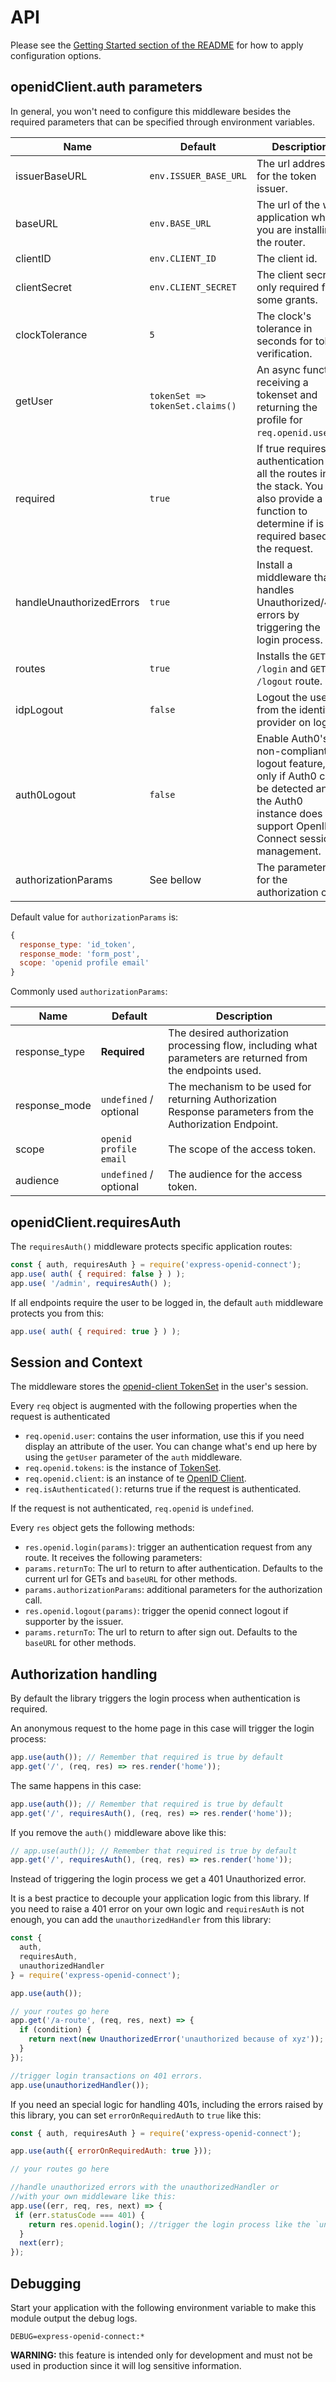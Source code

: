 # API

Please see the [Getting Started section of the README](https://github.com/auth0/express-openid-connect#getting-started) for how to apply configuration options.

## openidClient.auth parameters

In general, you won't need to configure this middleware besides the required parameters that can be specified through environment variables.

| Name                | Default                         | Description                                                                    |
|---------------------|---------------------------------|--------------------------------------------------------------------------------|
| issuerBaseURL       | `env.ISSUER_BASE_URL`           | The url address for the token issuer.                                          |
| baseURL             | `env.BASE_URL`                  | The url of the web application where you are installing the router.            |
| clientID            | `env.CLIENT_ID`                 | The client id.                                                                 |
| clientSecret        | `env.CLIENT_SECRET`             | The client secret, only required for some grants.                              |
| clockTolerance      | `5`                             | The clock's tolerance in seconds for token verification.                       |
| getUser             | `tokenSet => tokenSet.claims()` | An async function receiving a tokenset and returning the profile for `req.openid.user`. |
| required            | `true`                            | If true requires authentication for all the routes in the stack. You can also provide a function to determine if is required based on the request.               |
| handleUnauthorizedErrors | `true`                     | Install a middleware that handles Unauthorized/401 errors by triggering the login process. |
| routes              | `true`                          | Installs the `GET /login` and `GET /logout` route.                              |
| idpLogout           | `false`                         | Logout the user from the identity provider on logout                            |
| auth0Logout         | `false`                         | Enable Auth0's non-compliant logout feature, only if Auth0 can be detected and the Auth0 instance does not support OpenID Connect session management. |
| authorizationParams | See bellow                      | The parameters for the authorization call.                                      |

Default value for `authorizationParams` is:

```javascript
{
  response_type: 'id_token',
  response_mode: 'form_post',
  scope: 'openid profile email'
}
```

Commonly used `authorizationParams`:

| Name                | Default                | Description                                                                                                  |
|---------------------|------------------------|--------------------------------------------------------------------------------------------------------------|
| response_type       | **Required**           | The desired authorization processing flow, including what parameters are returned from the endpoints used.   |
| response_mode       | `undefined` / optional | The mechanism to be used for returning Authorization Response parameters from the Authorization Endpoint.    |
| scope               | `openid profile email` | The scope of the access token.                                                                               |
| audience            | `undefined` / optional | The audience for the access token.                                                                           |

## openidClient.requiresAuth

The `requiresAuth()` middleware protects specific application routes:

```javascript
const { auth, requiresAuth } = require('express-openid-connect');
app.use( auth( { required: false } ) );
app.use( '/admin', requiresAuth() );
```

If all endpoints require the user to be logged in, the default `auth` middleware protects you from this:

```javascript
app.use( auth( { required: true } ) );
```

## Session and Context

The middleware stores the [openid-client TokenSet](https://github.com/panva/node-openid-client/blob/master/docs/README.md#tokenset) in the user's session.

Every `req` object is augmented with the following properties when the request is authenticated

-  `req.openid.user`: contains the user information, use this if you need display an attribute of the user. You can change what's end up here by using the `getUser` parameter of the `auth` middleware.
-  `req.openid.tokens`: is the instance of [TokenSet](https://github.com/panva/node-openid-client/blob/master/docs/README.md#tokenset).
-  `req.openid.client`: is an instance of te [OpenID Client](https://github.com/panva/node-openid-client/blob/master/docs/README.md#client).
-  `req.isAuthenticated()`: returns true if the request is authenticated.

If the request is not authenticated, `req.openid` is `undefined`.

Every `res` object gets the following methods:

-  `res.openid.login(params)`: trigger an authentication request from any route. It receives the following parameters:
  -  `params.returnTo`: The url to return to after authentication. Defaults to the current url for GETs and `baseURL` for other methods.
  -  `params.authorizationParams`: additional parameters for the authorization call.
-  `res.openid.logout(params)`: trigger the openid connect logout if supporter by the issuer.
  -  `params.returnTo`: The url to return to after sign out. Defaults to the `baseURL` for other methods.

## Authorization handling

By default the library triggers the login process when authentication is required.

An anonymous request to the home page in this case will trigger the login process:

```js
app.use(auth()); // Remember that required is true by default
app.get('/', (req, res) => res.render('home'));
```

The same happens in this case:

```js
app.use(auth()); // Remember that required is true by default
app.get('/', requiresAuth(), (req, res) => res.render('home'));
```

If you remove the `auth()` middleware above like this:

```js
// app.use(auth()); // Remember that required is true by default
app.get('/', requiresAuth(), (req, res) => res.render('home'));
```

Instead of triggering the login process we get a 401 Unauthorized error.

It is a best practice to decouple your application logic from this library. If you need to raise a 401 error on your own logic and `requiresAuth` is not enough, you can add the `unauthorizedHandler` from this library:

```js
const {
  auth,
  requiresAuth,
  unauthorizedHandler
} = require('express-openid-connect');

app.use(auth());

// your routes go here
app.get('/a-route', (req, res, next) => {
  if (condition) {
    return next(new UnauthorizedError('unauthorized because of xyz'));
  }
});

//trigger login transactions on 401 errors.
app.use(unauthorizedHandler());
```

If you need an special logic for handling 401s, including the errors raised by this library, you can set `errorOnRequiredAuth` to `true` like this:

```js
const { auth, requiresAuth } = require('express-openid-connect');

app.use(auth({ errorOnRequiredAuth: true }));

// your routes go here

//handle unauthorized errors with the unauthorizedHandler or
//with your own middleware like this:
app.use((err, req, res, next) => {
 if (err.statusCode === 401) {
    return res.openid.login(); //trigger the login process like the `unauthorizedHandler`.
  }
  next(err);
});
```

## Debugging

Start your application with the following environment variable to make this module output the debug logs.

```
DEBUG=express-openid-connect:*
```

**WARNING:** this feature is intended only for development and must not be used in production since it will log sensitive information.
